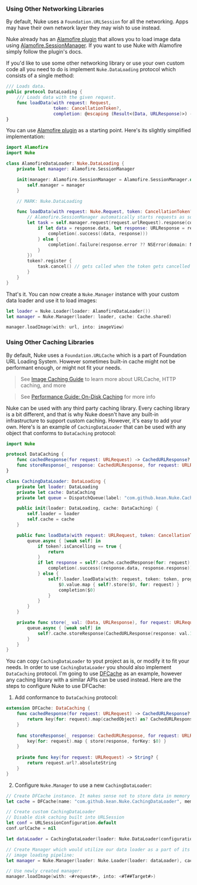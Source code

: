 ### Using Other Networking Libraries

By default, Nuke uses a `Foundation.URLSession` for all the networking. Apps may have their own network layer they may wish to use instead.

Nuke already has an [Alamofire plugin](https://github.com/kean/Nuke-Alamofire-Plugin) that allows you to load image data using [Alamofire.SessionManager](https://github.com/Alamofire/Alamofire).  If you want to use Nuke with Alamofire simply follow the plugin's docs.

If you'd like to use some other networking library or use your own custom code all you need to do is implement `Nuke.DataLoading` protocol which consists of a single method:

```swift
/// Loads data.
public protocol DataLoading {
    /// Loads data with the given request.
    func loadData(with request: Request,
                  token: CancellationToken?,
                  completion: @escaping (Result<(Data, URLResponse)>) -> Void)
}
```

You can use [Alamofire plugin](https://github.com/kean/Nuke-Alamofire-Plugin) as a starting point. Here's its slightly simplified implementation:

```swift
import Alamofire
import Nuke

class AlamofireDataLoader: Nuke.DataLoading {
    private let manager: Alamofire.SessionManager

    init(manager: Alamofire.SessionManager = Alamofire.SessionManager.default) {
        self.manager = manager
    }

    // MARK: Nuke.DataLoading

    func loadData(with request: Nuke.Request, token: CancellationToken?, completion: @escaping (Nuke.Result<(Data, URLResponse)>) -> Void) {
        // Alamofire.SessionManager automatically starts requests as soon as they are created (see `startRequestsImmediately`)
        let task = self.manager.request(request.urlRequest).response(completionHandler: { (response) in
            if let data = response.data, let response: URLResponse = response.response {
                completion(.success((data, response)))
            } else {
                completion(.failure(response.error ?? NSError(domain: NSURLErrorDomain, code: NSURLErrorUnknown, userInfo: nil)))
            }
        })
        token?.register {
            task.cancel() // gets called when the token gets cancelled
        }
    }
}
```

That's it. You can now create a `Nuke.Manager` instance with your custom data loader and use it to load images:

```swift
let loader = Nuke.Loader(loader: AlamofireDataLoader())
let manager = Nuke.Manager(loader: loader, cache: Cache.shared)

manager.loadImage(with: url, into: imageView)
```

### Using Other Caching Libraries

By default, Nuke uses a `Foundation.URLCache` which is a part of Foundation URL Loading System. However sometimes built-in cache might not be performant enough, or might not fit your needs.

> See [Image Caching Guide](https://kean.github.io/post/image-caching) to learn more about URLCache, HTTP caching, and more

> See [Performance Guide: On-Disk Caching](https://github.com/kean/Nuke/blob/master/Documentation/Guides/Performance%20Guide.md#on-disk-caching) for more info

Nuke can be used with any third party caching library. Every caching library is a bit different, and that is why Nuke doesn't have any built-in infrastructure to support custom caching. However, it's easy to add your own. Here's is an example of `CachingDataLoader` that can be used with any object that conforms to `DataCaching` protocol:

```swift
import Nuke

protocol DataCaching {
    func cachedResponse(for request: URLRequest) -> CachedURLResponse?
    func storeResponse(_ response: CachedURLResponse, for request: URLRequest)
}

class CachingDataLoader: DataLoading {
    private let loader: DataLoading
    private let cache: DataCaching
    private let queue = DispatchQueue(label: "com.github.kean.Nuke.CachingDataLoader")

    public init(loader: DataLoading, cache: DataCaching) {
        self.loader = loader
        self.cache = cache
    }

    public func loadData(with request: URLRequest, token: CancellationToken?, progress: ProgressHandler?, completion: @escaping (Result<(Data, URLResponse)>) -> Void) {
        queue.async { [weak self] in
            if token?.isCancelling == true {
                return
            }
            if let response = self?.cache.cachedResponse(for: request) {
                completion(.success((response.data, response.response)))
            } else {
                self?.loader.loadData(with: request, token: token, progress: progress) {
                    $0.value.map { self?.store($0, for: request) }
                    completion($0)
                }
            }
        }
    }

    private func store(_ val: (Data, URLResponse), for request: URLRequest) {
        queue.async { [weak self] in
            self?.cache.storeResponse(CachedURLResponse(response: val.1, data: val.0), for: request)
        }
    }
}
```

You can copy `CachingDataLoader` to yout project as is, or modify it to fit your needs. In order to use `CachingDataLoader` you should also implement `DataCaching` protocol. I'm going to use [DFCache](https://github.com/kean/DFCache) as an example, however any caching library with a similar APIs can be used instead. Here are the steps to configure Nuke to use DFCache:

1) Add conformance to `DataCaching` protocol:

```swift
extension DFCache: DataCaching {
    func cachedResponse(for request: URLRequest) -> CachedURLResponse? {
        return key(for: request).map(cachedObject) as? CachedURLResponse
    }
    
    func storeResponse(_ response: CachedURLResponse, for request: URLRequest) {
        key(for: request).map { store(response, forKey: $0) }
    }
    
    private func key(for request: URLRequest) -> String? {
        return request.url?.absoluteString
    }
}
```

2) Configure `Nuke.Manager` to use a new `CachingDataLoader`:

```swift
// Create DFCache instance. It makes sense not to store data in memory cache:
let cache = DFCache(name: "com.github.kean.Nuke.CachingDataLoader", memoryCache: nil)

// Create custom CachingDataLoader
// Disable disk caching built into URLSession
let conf = URLSessionConfiguration.default
conf.urlCache = nil

let dataLoader = CachingDataLoader(loader: Nuke.DataLoader(configuration: conf), cache: cache)

// Create Manager which would utilize our data loader as a part of its
// image loading pipeline:
let manager = Nuke.Manager(loader: Nuke.Loader(loader: dataLoader), cache: Nuke.Cache.shared)

// Use newly created manager:
manager.loadImage(with: <#request#>, into: <#T##Target#>)
```
